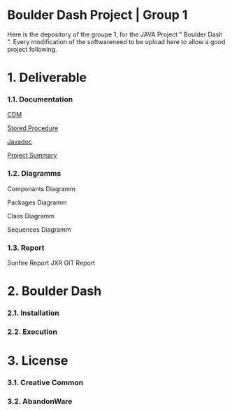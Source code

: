 # Boulder Dash Project | Group 1

Here is the depository of the groupe 1, for the JAVA Project " Boulder Dash ". Every modification of the softwareneed to be upload here to allow a good project following.


# 1. Deliverable

### 1.1. Documentation

[CDM](https://github.com/Darkdady/BoulderDashGroupe1/blob/master/Deliverables/DataBase/boulderdash%20.mcd)

[Stored Procedure]( )

[Javadoc]( )

[Project Summary]( )

### 1.2. Diagramms

Componants Diagramm

Packages Diagramm

Class Diagramm

Sequences Diagramm

### 1.3. Report

Sunfire Report
JXR
GIT Report

# 2. Boulder Dash

### 2.1. Installation
### 2.2. Execution

# 3. License
### 3.1. Creative Common
### 3.2. AbandonWare
